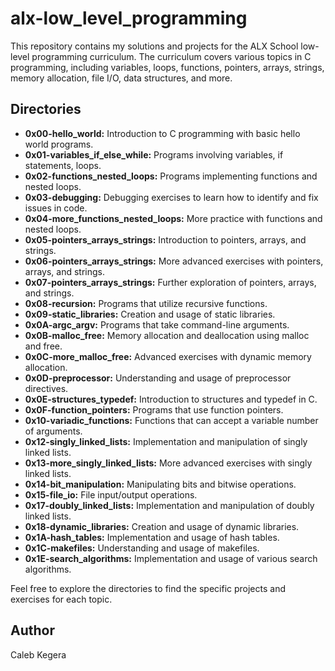 # alx-low_level_programming

This repository contains my solutions and projects for the ALX School low-level programming curriculum. The curriculum covers various topics in C programming, including variables, loops, functions, pointers, arrays, strings, memory allocation, file I/O, data structures, and more.

## Directories

- **0x00-hello_world:** Introduction to C programming with basic hello world programs.
- **0x01-variables_if_else_while:** Programs involving variables, if statements, loops.
- **0x02-functions_nested_loops:** Programs implementing functions and nested loops.
- **0x03-debugging:** Debugging exercises to learn how to identify and fix issues in code.
- **0x04-more_functions_nested_loops:** More practice with functions and nested loops.
- **0x05-pointers_arrays_strings:** Introduction to pointers, arrays, and strings.
- **0x06-pointers_arrays_strings:** More advanced exercises with pointers, arrays, and strings.
- **0x07-pointers_arrays_strings:** Further exploration of pointers, arrays, and strings.
- **0x08-recursion:** Programs that utilize recursive functions.
- **0x09-static_libraries:** Creation and usage of static libraries.
- **0x0A-argc_argv:** Programs that take command-line arguments.
- **0x0B-malloc_free:** Memory allocation and deallocation using malloc and free.
- **0x0C-more_malloc_free:** Advanced exercises with dynamic memory allocation.
- **0x0D-preprocessor:** Understanding and usage of preprocessor directives.
- **0x0E-structures_typedef:** Introduction to structures and typedef in C.
- **0x0F-function_pointers:** Programs that use function pointers.
- **0x10-variadic_functions:** Functions that can accept a variable number of arguments.
- **0x12-singly_linked_lists:** Implementation and manipulation of singly linked lists.
- **0x13-more_singly_linked_lists:** More advanced exercises with singly linked lists.
- **0x14-bit_manipulation:** Manipulating bits and bitwise operations.
- **0x15-file_io:** File input/output operations.
- **0x17-doubly_linked_lists:** Implementation and manipulation of doubly linked lists.
- **0x18-dynamic_libraries:** Creation and usage of dynamic libraries.
- **0x1A-hash_tables:** Implementation and usage of hash tables.
- **0x1C-makefiles:** Understanding and usage of makefiles.
- **0x1E-search_algorithms:** Implementation and usage of various search algorithms.

Feel free to explore the directories to find the specific projects and exercises for each topic.

## Author

Caleb Kegera
